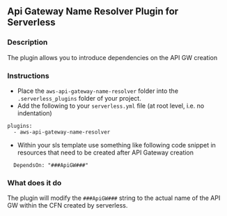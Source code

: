 ## Api Gateway Name Resolver Plugin for Serverless
### Description

The plugin allows you to introduce dependencies on the API GW creation

### Instructions

- Place the `aws-api-gateway-name-resolver` folder into the `.serverless_plugins` folder of your project.
- Add the following to your `serverless.yml` file (at root level, i.e. no indentation)

```
plugins:
  - aws-api-gateway-name-resolver
```

- Within your sls template use something like following code snippet in resources that need to be created after API Gateway creation

```
  DependsOn: "###ApiGW###"         
```

### What does it do

The plugin will modify the `###ApiGW###` string to the actual name of the API GW within the CFN created by serverless.
